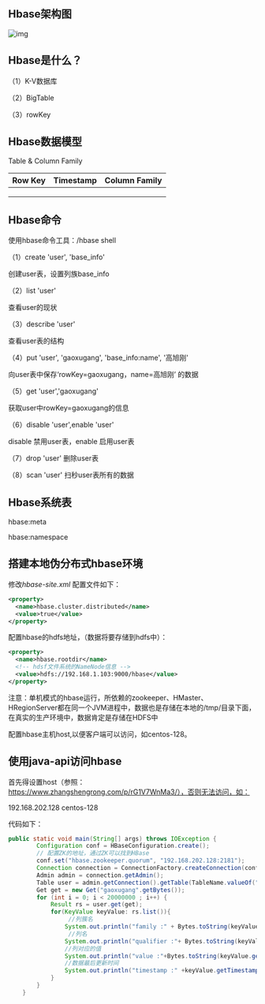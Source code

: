 ## Hbase架构图

![img](https://bkimg.cdn.bcebos.com/pic/b3b7d0a20cf431ad8b01445e4b36acaf2fdd9881?x-bce-process=image/watermark,image_d2F0ZXIvYmFpa2U4MA==,g_7,xp_5,yp_5/format,f_auto)



## Hbase是什么？

（1）K-V数据库

（2）BigTable

（3）rowKey

## Hbase数据模型

Table & Column Family

| **Row Key** | **Timestamp** | **Column Family** |
| ----------- | ------------- | ----------------- |
|             |               |                   |
|             |               |                   |
|             |               |                   |



## **Hbase命令**

使用hbase命令工具：/hbase shell

（1）create 'user', 'base_info' 

创建user表，设置列族base_info

（2）list 'user'

查看user的现状

（3）describe 'user'

查看user表的结构

（4）put 'user', 'gaoxugang', 'base_info:name', '高旭刚'

向user表中保存‘rowKey=gaoxugang，name=高旭刚’ 的数据

（5）get 'user','gaoxugang'

获取user中rowKey=gaoxugang的信息

（6）disable 'user',enable 'user'

disable 禁用user表，enable 启用user表

（7）drop 'user'  删除user表

（8）scan 'user'  扫秒user表所有的数据 

## Hbase系统表

hbase:meta

hbase:namespace

## 搭建本地伪分布式hbase环境

修改*hbase-site.xml* 配置文件如下：

```xml
<property>
  <name>hbase.cluster.distributed</name>
  <value>true</value>
</property>
```

配置hbase的hdfs地址，（数据将要存储到hdfs中）：

```xml
<property>
  <name>hbase.rootdir</name>
  <!-- hdsf文件系统的NameNode信息 -->
  <value>hdfs://192.168.1.103:9000/hbase</value>
</property>
```

注意：单机模式的hbase运行，所依赖的zookeeper、HMaster、HRegionServer都在同一个JVM进程中，数据也是存储在本地的/tmp/目录下面，在真实的生产环境中，数据肯定是存储在HDFS中

配置hbase主机host,以便客户端可以访问，如centos-128。

## 使用java-api访问hbase

首先得设置host（参照：https://www.zhangshengrong.com/p/rG1V7WnMa3/），否则无法访问，如：

192.168.202.128 centos-128

代码如下：

```java
public static void main(String[] args) throws IOException {
        Configuration conf = HBaseConfiguration.create();
        // 配置ZK的地址，通过ZK可以找到HBase
        conf.set("hbase.zookeeper.quorum", "192.168.202.128:2181");
        Connection connection = ConnectionFactory.createConnection(conf);
        Admin admin = connection.getAdmin();
        Table user = admin.getConnection().getTable(TableName.valueOf("user"));
        Get get = new Get("gaoxugang".getBytes());
        for (int i = 0; i < 20000000 ; i++) {
            Result rs = user.get(get);
            for(KeyValue keyValue: rs.list()){
                 //列簇名
                System.out.println("family :" + Bytes.toString(keyValue.getFamily()));
                 //列名
                System.out.println("qualifier :"+ Bytes.toString(keyValue.getQualifier()));
                //列对应的值
                System.out.println("value :"+Bytes.toString(keyValue.getValue()));
                //数据最后更新时间
                System.out.println("timestamp :" +keyValue.getTimestamp());
            }
        }
    }
```

